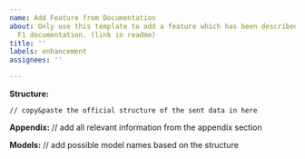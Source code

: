 ```yaml
---
name: Add Feature from Documentation
about: Only use this template to add a feature which has been described in the official
  F1 documentation. (link in readme)
title: ''
labels: enhancement
assignees: ''

---
```


**Structure:**
```
// copy&paste the official structure of the sent data in here
```

**Appendix:**
// add all relevant information from the appendix section 

**Models:**
// add possible model names based on the structure
